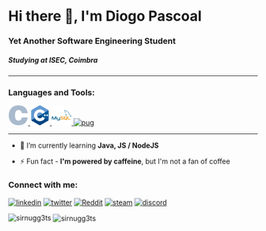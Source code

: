 # Hi there 👋, I'm Diogo Pascoal
### Yet Another Software Engineering Student
##### Studying at ISEC, Coimbra
---
<h3 align="left">Languages and Tools:</h3>
<p align="left"> <a href="https://www.cprogramming.com/" target="_blank"> <img src="https://raw.githubusercontent.com/devicons/devicon/master/icons/c/c-original.svg" alt="c" width="40" height="40"/> </a> <a href="https://www.w3schools.com/cpp/" target="_blank"> <img src="https://raw.githubusercontent.com/devicons/devicon/master/icons/cplusplus/cplusplus-original.svg" alt="cplusplus" width="40" height="40"/> </a> <a href="https://www.mysql.com/" target="_blank"> <img src="https://raw.githubusercontent.com/devicons/devicon/master/icons/mysql/mysql-original-wordmark.svg" alt="mysql" width="40" height="40"/> </a> <a href="https://pugjs.org" target="_blank"> <img src="https://cdn.worldvectorlogo.com/logos/pug.svg" alt="pug" width="40" height="40"/> </a> </p>

---

- 🌱 I’m currently learning **Java, JS / NodeJS**

- ⚡ Fun fact - **I'm powered by caffeine**, but I'm not a fan of coffee

<h3 align="left">Connect with me:</h3>

[<img src='https://cdn.jsdelivr.net/npm/simple-icons@3.0.1/icons/linkedin.svg' alt='linkedin' height='40'>](https://www.linkedin.com/in/diogopascoal789/)  [<img src='https://cdn.jsdelivr.net/npm/simple-icons@3.0.1/icons/twitter.svg' alt='twitter' height='40'>](https://twitter.com/DiogoPascoal4)  [<img src='https://cdn.jsdelivr.net/npm/simple-icons@3.0.1/icons/reddit.svg' alt='Reddit' height='40'>](https://www.reddit.com/user/imCluDz)  [<img src='https://cdn.jsdelivr.net/npm/simple-icons@3.0.1/icons/steam.svg' alt='steam' height='40'>](https://steamcommunity.com/id/SirNugg3ts/)  [<img src='https://cdn.jsdelivr.net/npm/simple-icons@3.0.1/icons/discord.svg' alt='discord' height='40'>](https://discord.gg/SirNugg3ts#8368)  





<p><img align="left" src="https://github-readme-stats.vercel.app/api/top-langs?username=sirnugg3ts&show_icons=true&theme=dracula&locale=en&layout=compact" alt="sirnugg3ts" /></p>

<p>&nbsp;<img align="center" src="https://github-readme-stats.vercel.app/api?username=sirnugg3ts&show_icons=true&theme=radical&locale=en" alt="sirnugg3ts" /></p>
